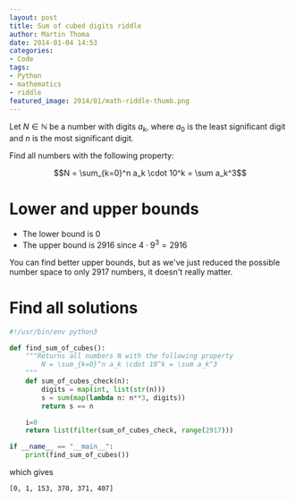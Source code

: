 ```yaml
---
layout: post
title: Sum of cubed digits riddle
author: Martin Thoma
date: 2014-01-04 14:53
categories:
- Code
tags:
- Python
- mathematics
- riddle
featured_image: 2014/01/math-riddle-thumb.png
---
```


Let $N \in \mathbb{N}$ be a number with digits $a_k$, where $a_0$ is the least
significant digit and $n$ is the most significant digit.

Find all numbers with the following property:

$$N = \sum_{k=0}^n a_k \cdot 10^k = \sum a_k^3$$

Lower and upper bounds
======================
* The lower bound is $0$
* The upper bound is $2916$ since $4\cdot 9^3 = 2916$

You can find better upper bounds, but as we've just reduced the 
possible number space to only 2917 numbers, it doesn't really matter.

Find all solutions
==================

```python
#!/usr/bin/env python3

def find_sum_of_cubes():
    """Returns all numbers N with the following property
        N = \sum_{k=0}^n a_k \cdot 10^k = \sum a_k^3
    """
    def sum_of_cubes_check(n):
        digits = map(int, list(str(n)))
        s = sum(map(lambda n: n**3, digits))
        return s == n

    i=0
    return list(filter(sum_of_cubes_check, range(2917)))

if __name__ == "__main__":
    print(find_sum_of_cubes())
```

which gives

```bash
[0, 1, 153, 370, 371, 407]
```
